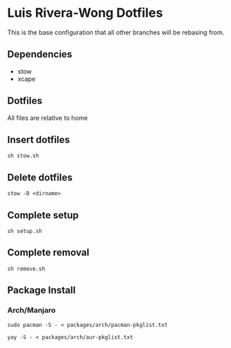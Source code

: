 # Luis Rivera-Wong Dotfiles

This is the base configuration that all other branches will be rebasing from.

## Dependencies
- stow
- xcape

## Dotfiles
All files are relative to home

## Insert dotfiles
`sh stow.sh`

## Delete dotfiles
`stow -D <dirname>`


## Complete setup
`sh setup.sh`

## Complete removal
`sh remove.sh`

## Package Install
### Arch/Manjaro
```
sudo pacman -S - < packages/arch/pacman-pkglist.txt
```
```
yay -S - < packages/arch/aur-pkglist.txt
```